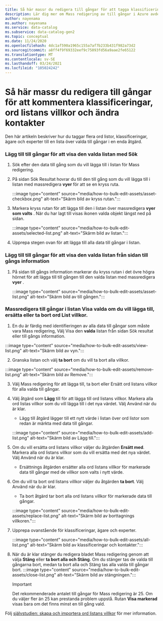 ```yaml
---
title: Så här massr du redigera till gångar för att tagga klassificeringar, ord listans villkor och ändra kontakter
description: Lär dig mer om Mass redigering av till gångar i Azure avdelningens kontroll.
author: nayenama
ms.author: nayenama
ms.service: data-catalog
ms.subservice: data-catalog-gen2
ms.topic: conceptual
ms.date: 11/24/2020
ms.openlocfilehash: 4dc1af590a1965c155a7af7b233b431f982a73d2
ms.sourcegitcommit: a8ff4f9f69332eef9c75093fd56a9aae2fe65122
ms.translationtype: MT
ms.contentlocale: sv-SE
ms.lasthandoff: 03/24/2021
ms.locfileid: "105024242"
---
```

# <a name="how-to-bulk-edit-assets-to-annotate-classifications-glossary-terms-and-modify-contacts"></a>Så här massr du redigera till gångar för att kommentera klassificeringar, ord listans villkor och ändra kontakter

Den här artikeln beskriver hur du taggar flera ord listor, klassificeringar, ägare och experter till en lista över valda till gångar i en enda åtgärd.

### <a name="add-assets-to-view-selected-list-using-search"></a>Lägg till till gångar för att visa den valda listan med Sök

1. Sök efter den data till gång som du vill lägga till i listan för Mass redigering.

2. På sidan Sök Resultat hovrar du till den till gång som du vill lägga till i listan med massredigera **vyer** för att se en kryss ruta.

   :::image type="content" source="media/how-to-bulk-edit-assets/asset-checkbox.png" alt-text="Skärm bild av kryss rutan.":::

3. Markera kryss rutan för att lägga till den i listan över massredigera **vyer som valts** . När du har lagt till visas ikonen valda objekt längst ned på sidan.

   :::image type="content" source="media/how-to-bulk-edit-assets/selected-list.png" alt-text="Skärm bild av listan.":::

4. Upprepa stegen ovan för att lägga till alla data till gångar i listan.

### <a name="add-assets-to-view-selected-list-from-asset-detail-page"></a>Lägg till till gångar för att visa den valda listan från sidan till gångs information

1. På sidan till gångs information markerar du kryss rutan i det övre högra hörnet för att lägga till till gången till den valda listan med massredigera **vyer** .

   :::image type="content" source="media/how-to-bulk-edit-assets/asset-list.png" alt-text="Skärm bild av till gången.":::

### <a name="bulk-edit-assets-in-the-view-selected-list-to-add-replace-or-remove-glossary-terms"></a>Massredigera till gångar i listan Visa valda om du vill lägga till, ersätta eller ta bort ord List villkor.

1. En du är färdig med identifieringen av alla data till gångar som måste vara Mass redigering, Välj Visa den **valda** listan från sidan Sök resultat eller till gångs information.

:::image type="content" source="media/how-to-bulk-edit-assets/view-list.png" alt-text="Skärm bild av vyn.":::

2. Granska listan och välj **ta bort** om du vill ta bort alla villkor.

:::image type="content" source="media/how-to-bulk-edit-assets/remove-list.png" alt-text="Skärm bild av Remove.":::

3. Välj Mass redigering för att lägga till, ta bort eller Ersätt ord listans villkor för alla valda till gångar.

4. Välj åtgärd som **Lägg** till för att lägga till ord listans villkor. Markera alla ord listas villkor som du vill lägga till i det nya värdet. Välj Använd när du är klar.
    - Lägg till åtgärd lägger till ett nytt värde i listan över ord listor som redan är märkta med data till gångar.  
   
    :::image type="content" source="media/how-to-bulk-edit-assets/add-list.png" alt-text="Skärm bild av Lägg till.":::

5. Om du vill ersätta ord listans villkor väljer du åtgärden **Ersätt med**. Markera alla ord listans villkor som du vill ersätta med det nya värdet. Välj Använd när du är klar.
    - Ersättnings åtgärden ersätter alla ord listans villkor för markerade data till gångar med de villkor som valts i nytt värde.
   
6. Om du vill ta bort ord listans villkor väljer du åtgärden **ta bort**. Välj Använd när du är klar.
    - Ta bort åtgärd tar bort alla ord listans villkor för markerade data till gångar.
   
    :::image type="content" source="media/how-to-bulk-edit-assets/replace-list.png" alt-text="Skärm bild av borttagnings villkoren.":::

7. Upprepa ovanstående för klassificeringar, ägare och experter.

    :::image type="content" source="media/how-to-bulk-edit-assets/all-list.png" alt-text="Skärm bild av klassificeringar och kontakter.":::

8. När du är klar stänger du redigera bladet Mass redigering genom att välja **Stäng** eller **ta bort alla och Stäng**. Om du stänger tas de valda till gångarna bort, medan ta bort alla och Stäng tas alla valda till gångar bort.
    :::image type="content" source="media/how-to-bulk-edit-assets/close-list.png" alt-text="Skärm bild av stängningen.":::

   > [!Important]
   > Det rekommenderade antalet till gångar för Mass redigering är 25. Om du väljer fler än 25 kan prestanda problem uppstå.
   > Rutan **Visa markerad** visas bara om det finns minst en till gång vald.


Följ [självstudien: skapa och importera ord listans villkor](how-to-create-import-export-glossary.md) för mer information.
